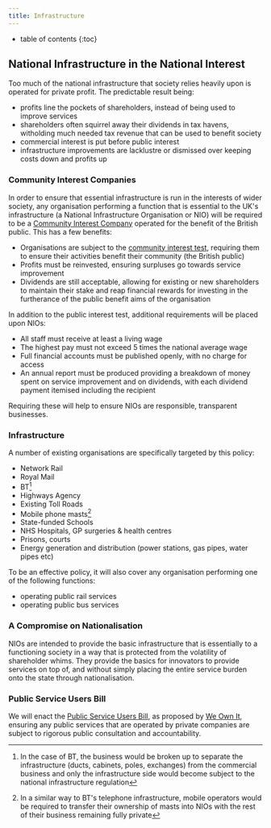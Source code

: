 ```yaml
---
title: Infrastructure
---
```

* table of contents
{:toc}

## National Infrastructure in the National Interest

Too much of the national infrastructure that society relies heavily upon is operated for private profit. The predictable result being:

* profits line the pockets of shareholders, instead of being used to improve services
* shareholders often squirrel away their dividends in tax havens, witholding much needed tax revenue that can be used to benefit society
* commercial interest is put before public interest
* infrastructure improvements are lacklustre or dismissed over keeping costs down and profits up

### Community Interest Companies

In order to ensure that essential infrastructure is run in the interests of wider society, any organisation performing a function that is essential to the UK's infrastructure (a National Infrastructure Organisation or NIO) will be required to be a [Community Interest Company](https://en.wikipedia.org/wiki/Community_interest_company) operated for the benefit of the British public. This has a few benefits:

* Organisations are subject to the [community interest test](https://www.gov.uk/government/uploads/system/uploads/attachment_data/file/211744/13-781-community-interest-companies-guidance-chapter-4-creating-a-cic.pdf), requiring them to ensure their activities benefit their community (the British public)
* Profits must be reinvested, ensuring surpluses go towards service improvement
* Dividends are still acceptable, allowing for existing or new shareholders to maintain their stake and reap financial rewards for investing in the furtherance of the public benefit aims of the organisation

In addition to the public interest test, additional requirements will be placed upon NIOs:

* All staff must receive at least a living wage
* The highest pay must not exceed 5 times the national average wage
* Full financial accounts must be published openly, with no charge for access
* An annual report must be produced providing a breakdown of money spent on service improvement and on dividends, with each dividend payment itemised including the recipient

Requiring these will help to ensure NIOs are responsible, transparent businesses.

### Infrastructure

A number of existing organisations are specifically targeted by this policy:

* Network Rail
* Royal Mail
* BT[^1]
* Highways Agency
* Existing Toll Roads
* Mobile phone masts[^2]
* State-funded Schools
* NHS Hospitals, GP surgeries & health centres
* Prisons, courts
* Energy generation and distribution (power stations, gas pipes, water pipes etc)

To be an effective policy, it will also cover any organisation performing one of the following functions:

* operating public rail services
* operating public bus services


### A Compromise on Nationalisation

NIOs are intended to provide the basic infrastructure that is essentially to a functioning society in a way that is protected from the volatility of shareholder whims. They provide the basics for innovators to provide services on top of, and without simply placing the entire service burden onto the state through nationalisation.

### Public Service Users Bill

We will enact the [Public Service Users Bill](http://weownit.org.uk/public-service-users-bill), as proposed by [We Own It](http://weownit.org.uk/), ensuring any public services that are operated by private companies are subject to rigorous public consultation and accountability.


[^1]: In the case of BT, the business would be broken up to separate the infrastructure (ducts, cabinets, poles, exchanges) from the commercial business and only the infrastructure side would become subject to the national infrastructure regulation
[^2]: In a similar way to BT's telephone infrastructure, mobile operators would be required to transfer their ownership of masts into NIOs with the rest of their business remaining fully private
